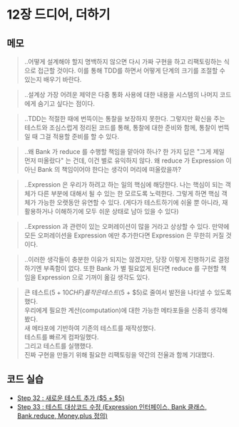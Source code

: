 # 12장 드디어, 더하기


## 메모

> ..어떻게 설계해야 할지 명백하지 않으면 다시 가짜 구현을 하고 리팩토링하는 식으로 접근할 것이다. 이를 통해 TDD를 하면서 어떻게 단계의 크기를 조절할 수 있는지 배우기 바란다.

> ..설계상 가장 어려운 제약은 다중 통화 사용에 대한 내용을 시스템의 나머지 코드에게 숨기고 싶다는 점이다.

> ..TDD는 적절한 때에 번뜩이는 통찰을 보장하지 못한다. 그렇지만 확신을 주는 테스트와 조심스럽게 정리된 코드를 통해, 통찰에 대한 준비와 함께, 통찰이 번뜩일 때 그걸 적용할 준비를 할 수 있다.

> ..왜 Bank 가 reduce 를 수행할 책임을 맡아야 하나? 한 가지 답은 "그게 제일 먼저 떠올랐다" 는 건데, 이건 별로 유익하지 않다. 왜 reduce 가 Expression 이 아닌 Bank 의 책임이어야 한다는 생각이 머리에 떠올랐을까?

> ..Expression 은 우리가 하려고 하는 일의 핵심에 해당한다. 나는 핵심이 되는 객체가 다른 부분에 대해서 될 수 있는 한 모르도록 노력한다. 그렇게 하면 핵심 객체가 가능한 오랫동안 유연할 수 있다. (게다가 테스트하기에 쉬울 뿐 아니라, 재활용하거나 이해하기에 모두 쉬운 상태로 남아 있을 수 있다)

> ..Expression 과 관련이 있는 오퍼레이션이 많을 거라고 상상할 수 있다. 만약에 모든 오퍼레이션을 Expression 에만 추가한다면 Expression 은 무한히 커질 것이다.

> ..이러한 생각들이 충분한 이유가 되지는 않겠지만, 당장 이렇게 진행하기로 결정하기엔 부족함이 없다. 또한 Bank 가 별 필요없게 된다면 reduce 를 구현할 책임을 Expression 으로 기꺼이 옮길 생각도 있다.

> 큰 테스트($5 + 10CHF)를 작은 테스트($5 + $5)로 줄여서 발전을 나타낼 수 있도록 했다.  
> 우리에게 필요한 계산(computation)에 대한 가능한 메타포들을 신중히 생각해봤다.  
> 새 메타포에 기반하여 기존의 테스트를 재작성했다.  
> 테스트를 빠르게 컴파일했다.  
> 그리고 테스트를 실행했다.  
> 진짜 구현을 만들기 위해 필요한 리팩토링을 약간의 전율과 함께 기대했다.  


## 코드 실습

- [Step 32 : 새로운 테스트 추가 ($5 + $5)](./section12.step32.test.ts)
- [Step 33 : 테스트 대상코드 수정 (Expression 인터페이스, Bank 클래스, Bank.reduce, Money.plus 정의)](./section12.step33.test.ts)


